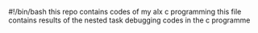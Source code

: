 #!/bin/bash
this repo contains codes of my alx c programming
this file contains results of the nested task
debugging codes in the c programme
